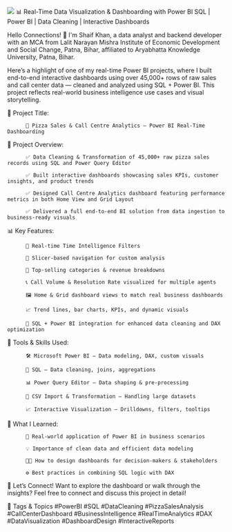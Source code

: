 <img src="https://camo.githubusercontent.com/5811f5d00859311774313546de8f62364e5d609bc1a0429f7577eb63f6e0798e/68747470733a2f2f726176656c696e7369676874732e636f6d2f77702d636f6e74656e742f75706c6f6164732f323032302f31302f64697665696e746f74686564657461696c73322e676966">
📊 Real-Time Data Visualization & Dashboarding with Power BI
SQL | Power BI | Data Cleaning | Interactive Dashboards

Hello Connections! 👋
I'm Shaif Khan, a data analyst and backend developer with an MCA from Lalit Narayan Mishra Institute of Economic Development and Social Change, Patna, Bihar, affiliated to Aryabhatta Knowledge University, Patna, Bihar.

Here’s a highlight of one of my real-time Power BI projects, where I built end-to-end interactive dashboards using over 45,000+ rows of raw sales and call center data — cleaned and analyzed using SQL + Power BI. This project reflects real-world business intelligence use cases and visual storytelling.

🧾 Project Title:

          🍕 Pizza Sales & Call Centre Analytics – Power BI Real-Time Dashboarding

          
📌 Project Overview:

          ✅ Data Cleaning & Transformation of 45,000+ raw pizza sales records using SQL and Power Query Editor
          
          ✅ Built interactive dashboards showcasing sales KPIs, customer insights, and product trends
          
          ✅ Designed Call Centre Analytics dashboard featuring performance metrics in both Home View and Grid Layout
          
          ✅ Delivered a full end-to-end BI solution from data ingestion to business-ready visuals

📊 Key Features:

          📅 Real-time Time Intelligence Filters
          
          🧭 Slicer-based navigation for custom analysis
          
          🍕 Top-selling categories & revenue breakdowns
          
          📞 Call Volume & Resolution Rate visualized for multiple agents
          
          🖼 Home & Grid dashboard views to match real business dashboards
          
          📈 Trend lines, bar charts, KPIs, and dynamic visuals
          
          🧹 SQL + Power BI integration for enhanced data cleaning and DAX optimization

🧰 Tools & Skills Used:

          🛠 Microsoft Power BI – Data modeling, DAX, custom visuals
          
          🧹 SQL – Data cleaning, joins, aggregations
          
          📊 Power Query Editor – Data shaping & pre-processing
          
          📁 CSV Import & Transformation – Handling large datasets
          
          📈 Interactive Visualization – Drilldowns, filters, tooltips

🎯 What I Learned:

          🧠 Real-world application of Power BI in business scenarios
          
          💡 Importance of clean data and efficient data modeling
          
          🧑‍💼 How to design dashboards for decision-makers & stakeholders
          
          ⚙️ Best practices in combining SQL logic with DAX

🔗 Let’s Connect!
Want to explore the dashboard or walk through the insights? Feel free to connect and discuss this project in detail!

📌 Tags & Topics
#PowerBI #SQL #DataCleaning #PizzaSalesAnalysis #CallCenterDashboard #BusinessIntelligence #RealTimeAnalytics #DAX #DataVisualization #DashboardDesign #InteractiveReports

